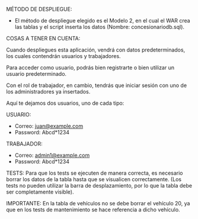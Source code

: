 MÉTODO DE DESPLIEGUE:
- El método de despliegue elegido es el Modelo 2, en el cual el WAR crea las tablas y el script inserta los datos (Nombre: concesionariodb.sql).

COSAS A TENER EN CUENTA:

Cuando despliegues esta aplicación, vendrá con datos predeterminados, los cuales contendrán usuarios y trabajadores.

Para acceder como usuario, podrás bien registrarte o bien utilizar un usuario predeterminado.

Con el rol de trabajador, en cambio, tendrás que iniciar sesión con uno de los administradores ya insertados.

Aquí te dejamos dos usuarios, uno de cada tipo:

USUARIO: 
- Correo: juan@example.com
- Password: Abcd*1234


TRABAJADOR: 
- Correo: admin1@example.com
- Password: Abcd*1234


TESTS:
Para que los tests se ejecuten de manera correcta, es necesario borrar los datos de la tabla hasta que se visualicen correctamente. (Los tests no pueden utilizar la barra de desplazamiento, por lo que la tabla debe ser completamente visible).

IMPORTANTE: En la tabla de vehículos no se debe borrar el vehículo 20, ya que en los tests de mantenimiento se hace referencia a dicho vehículo.